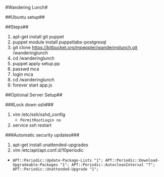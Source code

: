 #Wandering Lunch#

##Ubuntu setup##
    
##Steps##
    
1. apt-get install git puppet
1. puppet module install puppetlabs-postgresql
1. git clone https://bitbucket.org/mpeppler/wanderinglunch.git /wanderinglunch
1. cd /wanderinglunch
1. puppet apply setup.pp
1. passwd mca
1. login mca
1. cd /wanderinglunch
1. forever start app.js
    
##Optional Server Setup##

###Lock down ssh###
1. vim /etc/ssh/sshd_config
    * ```PermitRootLogin no```
1. service ssh restart

###Automatic security updates###
1. apt-get install unattended-upgrades
1. vim /etc/apt/apt.conf.d/10periodic  
- `APT::Periodic::Update-Package-Lists "1";
  APT::Periodic::Download-Upgradeable-Packages "1";
  APT::Periodic::AutocleanInterval "7";
  APT::Periodic::Unattended-Upgrade "1";`
